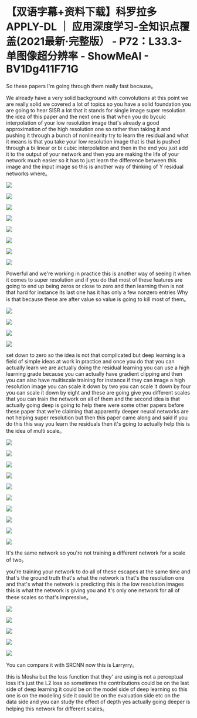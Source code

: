 # 【双语字幕+资料下载】科罗拉多 APPLY-DL ｜ 应用深度学习-全知识点覆盖(2021最新·完整版） - P72：L33.3- 单图像超分辨率 - ShowMeAI - BV1Dg411F71G

So these papers I'm going through them really fast because。

We already have a very solid background with convolutions at this point we are really solid we covered a lot of topics so you have a solid foundation you are going to hear SISR a lot that it stands for single image super resolution the idea of this paper and the next one is that when you do bycuic interpolation of your low resolution image that's already a good approximation of the high resolution one so rather than taking it and pushing it through a bunch of nonlinearity try to learn the residual and what it means is that you take your low resolution image that is that is pushed through a bi linear or bi cubic interpolation and then in the end you just add it to the output of your network and then you are making the life of your network much easier so it has to just learn the difference between this image and the input image so this is another way of thinking of Y residual networks where。



![](img/ce62188592ffea17e0c10d7e2da53719_1.png)

![](img/ce62188592ffea17e0c10d7e2da53719_2.png)

![](img/ce62188592ffea17e0c10d7e2da53719_3.png)

![](img/ce62188592ffea17e0c10d7e2da53719_4.png)

![](img/ce62188592ffea17e0c10d7e2da53719_5.png)

![](img/ce62188592ffea17e0c10d7e2da53719_6.png)

![](img/ce62188592ffea17e0c10d7e2da53719_7.png)

![](img/ce62188592ffea17e0c10d7e2da53719_8.png)

Powerful and we're working in practice this is another way of seeing it when it comes to super resolution and if you do that most of these features are going to end up being zeros or close to zero and then learning then is not that hard for instance its last one has it has only a few nonzero entries Why is that because these are after value so value is going to kill most of them。



![](img/ce62188592ffea17e0c10d7e2da53719_10.png)

![](img/ce62188592ffea17e0c10d7e2da53719_11.png)

![](img/ce62188592ffea17e0c10d7e2da53719_12.png)

![](img/ce62188592ffea17e0c10d7e2da53719_13.png)

set down to zero so the idea is not that complicated but deep learning is a field of simple ideas at work in practice and once you do that you can actually learn we are actually doing the residual learning you can use a high learning grade because you can actually have gradient clipping and then you can also have multiscale training for instance if they can image a high resolution image you can scale it down by two you can scale it down by four you can scale it down by eight and these are going give you different scales that you can train the network on all of them and the second idea is that actually going deep is going to help there were some other papers before these paper that we're claiming that apparently deeper neural networks are not helping super resolution but then this paper came along and said if you do this this way you learn the residuals then it's going to actually help this is the idea of multi scale。



![](img/ce62188592ffea17e0c10d7e2da53719_15.png)

![](img/ce62188592ffea17e0c10d7e2da53719_16.png)

![](img/ce62188592ffea17e0c10d7e2da53719_17.png)

![](img/ce62188592ffea17e0c10d7e2da53719_18.png)

![](img/ce62188592ffea17e0c10d7e2da53719_19.png)

![](img/ce62188592ffea17e0c10d7e2da53719_20.png)

![](img/ce62188592ffea17e0c10d7e2da53719_21.png)

![](img/ce62188592ffea17e0c10d7e2da53719_22.png)

![](img/ce62188592ffea17e0c10d7e2da53719_23.png)

![](img/ce62188592ffea17e0c10d7e2da53719_24.png)

It's the same network so you're not training a different network for a scale of two。

 you're training your network to do all of these escapes at the same time and that's the ground truth that's what the network is that's the resolution one and that's what the network is predicting this is the low resolution images this is what the network is giving you and it's only one network for all of these scales so that's impressive。



![](img/ce62188592ffea17e0c10d7e2da53719_26.png)

![](img/ce62188592ffea17e0c10d7e2da53719_27.png)

![](img/ce62188592ffea17e0c10d7e2da53719_28.png)

![](img/ce62188592ffea17e0c10d7e2da53719_29.png)

![](img/ce62188592ffea17e0c10d7e2da53719_30.png)

You can compare it with SRCNN now this is Larryrry。

 this is Mosha but the loss function that they' are using is not a perceptual loss it's just the L2 loss so sometimes the contributions could be on the last side of deep learning it could be on the model side of deep learning so this one is on the modeling side it could be on the evaluation side etc on the data side and you can study the effect of depth yes actually going deeper is helping this network for different scales。

